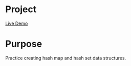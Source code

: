 # Project

[Live Demo](https://strallia.github.io/hashmap/)

# Purpose

Practice creating hash map and hash set data structures.
